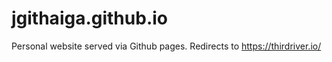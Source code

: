 # jgithaiga.github.io
Personal website served via Github pages.
Redirects to https://thirdriver.io/
